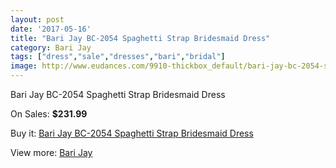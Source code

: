 ```yaml
---
layout: post
date: '2017-05-16'
title: "Bari Jay BC-2054 Spaghetti Strap Bridesmaid Dress"
category: Bari Jay
tags: ["dress","sale","dresses","bari","bridal"]
image: http://www.eudances.com/9910-thickbox_default/bari-jay-bc-2054-spaghetti-strap-bridesmaid-dress.jpg
---
```

Bari Jay BC-2054 Spaghetti Strap Bridesmaid Dress

On Sales: **$231.99**
<a href="https://www.eudances.com/en/bari-jay/3260-bari-jay-bc-2054-spaghetti-strap-bridesmaid-dress.html"><amp-img layout="responsive" width="600" height="600" src="//www.eudances.com/9910-thickbox_default/bari-jay-bc-2054-spaghetti-strap-bridesmaid-dress.jpg" alt="Bari Jay BC-2054 Spaghetti Strap Bridesmaid Dress 0" /></a>
<a href="https://www.eudances.com/en/bari-jay/3260-bari-jay-bc-2054-spaghetti-strap-bridesmaid-dress.html"><amp-img layout="responsive" width="600" height="600" src="//www.eudances.com/9912-thickbox_default/bari-jay-bc-2054-spaghetti-strap-bridesmaid-dress.jpg" alt="Bari Jay BC-2054 Spaghetti Strap Bridesmaid Dress 1" /></a>
<a href="https://www.eudances.com/en/bari-jay/3260-bari-jay-bc-2054-spaghetti-strap-bridesmaid-dress.html"><amp-img layout="responsive" width="600" height="600" src="//www.eudances.com/9911-thickbox_default/bari-jay-bc-2054-spaghetti-strap-bridesmaid-dress.jpg" alt="Bari Jay BC-2054 Spaghetti Strap Bridesmaid Dress 2" /></a>

Buy it: [Bari Jay BC-2054 Spaghetti Strap Bridesmaid Dress](https://www.eudances.com/en/bari-jay/3260-bari-jay-bc-2054-spaghetti-strap-bridesmaid-dress.html "Bari Jay BC-2054 Spaghetti Strap Bridesmaid Dress")

View more: [Bari Jay](https://www.eudances.com/en/56-bari-jay "Bari Jay")